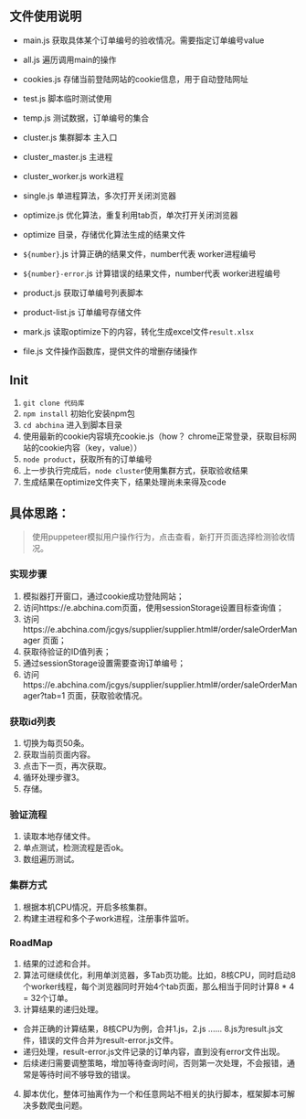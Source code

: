 ## 文件使用说明
* main.js 获取具体某个订单编号的验收情况。需要指定订单编号value
* all.js 遍历调用main的操作
* cookies.js 存储当前登陆网站的cookie信息，用于自动登陆网址
* test.js 脚本临时测试使用

* temp.js 测试数据，订单编号的集合
* cluster.js 集群脚本 主入口
* cluster_master.js 主进程
* cluster_worker.js work进程

* single.js 单进程算法，多次打开关闭浏览器
* optimize.js 优化算法，重复利用tab页，单次打开关闭浏览器
* optimize 目录，存储优化算法生成的结果文件
* `${number}`.js 计算正确的结果文件，number代表 worker进程编号
* `${number}-error`.js 计算错误的结果文件，number代表 worker进程编号

* product.js 获取订单编号列表脚本
* product-list.js 订单编号存储文件
* mark.js 读取optimize下的内容，转化生成excel文件`result.xlsx`

* file.js 文件操作函数库，提供文件的增删存储操作

## Init
1. `git clone 代码库` 
2. `npm install` 初始化安装npm包
3. `cd abchina` 进入到脚本目录
4. 使用最新的cookie内容填充cookie.js（how？ chrome正常登录，获取目标网站的cookie内容（key，value））
5. `node product`，获取所有的订单编号
6. 上一步执行完成后，`node cluster`使用集群方式，获取验收结果
7. 生成结果在optimize文件夹下，结果处理尚未来得及code

## 具体思路：
> 使用puppeteer模拟用户操作行为，点击查看，新打开页面选择检测验收情况。

### 实现步骤
1. 模拟器打开窗口，通过cookie成功登陆网站；
2. 访问https://e.abchina.com页面，使用sessionStorage设置目标查询值；
3. 访问https://e.abchina.com/jcgys/supplier/supplier.html#/order/saleOrderManager 页面；
4. 获取待验证的ID值列表；
5. 通过sessionStorage设置需要查询订单编号；
6. 访问https://e.abchina.com/jcgys/supplier/supplier.html#/order/saleOrderManager?tab=1 页面，获取验收情况。

### 获取id列表
1. 切换为每页50条。
2. 获取当前页面内容。
3. 点击下一页，再次获取。
4. 循环处理步骤3。
5. 存储。

### 验证流程
1. 读取本地存储文件。
2. 单点测试，检测流程是否ok。
3. 数组遍历测试。

### 集群方式
1. 根据本机CPU情况，开启多核集群。
2. 构建主进程和多个子work进程，注册事件监听。

### RoadMap
1. 结果的过滤和合并。
2. 算法可继续优化，利用单浏览器，多Tab页功能。比如，8核CPU，同时启动8个worker线程，每个浏览器同时开始4个tab页面，那么相当于同时计算8 * 4 = 32个订单。
3. 计算结果的递归处理。
  - 合并正确的计算结果，8核CPU为例，合并1.js，2.js ...... 8.js为result.js文件，错误的文件合并为result-error.js文件。
  - 递归处理，result-error.js文件记录的订单内容，直到没有error文件出现。
  - 后续递归需要调整策略，增加等待查询时间，否则第一次处理，不会报错，通常是等待时间不够导致的错误。
4. 脚本优化，整体可抽离作为一个和任意网站不相关的执行脚本，框架脚本可解决多数爬虫问题。